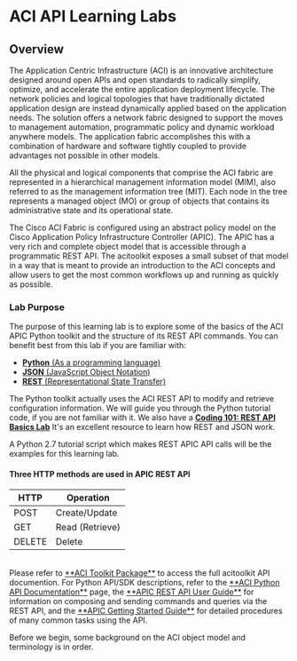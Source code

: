 # ACI API Learning Labs

## Overview
The Application Centric Infrastructure (ACI) is an innovative architecture designed around open APIs and open standards to radically simplify, optimize, and accelerate the entire application deployment lifecycle. The network policies and logical topologies that have traditionally dictated application design are instead dynamically applied based on the application needs. The solution offers a network fabric designed to support the moves to management automation, programmatic policy and dynamic workload anywhere models. The application fabric accomplishes this with a combination of hardware and software tightly coupled to provide advantages not possible in other models.

All the physical and logical components that comprise the ACI fabric are represented in a hierarchical management information model (MIM), also referred to as the management information tree (MIT).  Each node in the tree represents a managed object (MO) or group of objects that contains its administrative state and its operational state.

The Cisco ACI Fabric is configured using an abstract policy model on the Cisco Application Policy Infrastructure Controller (APIC).  The APIC has a very rich and complete object model that is accessible through a programmatic REST API.  The acitoolkit exposes a small subset of that model in a way that is meant to provide an introduction to the ACI concepts and allow users to get the most common workflows up and running as quickly as possible.

### Lab Purpose
The purpose of this learning lab is to explore some of the basics of the ACI APIC Python toolkit and the structure of  its REST API commands.  You can benefit best from this lab if you are familiar with:

*  <a href="https://www.python.org/" target="_blank">**Python** (As a programming language)</a>
*  <a href="http://json.org/" target="_blank">**JSON** (JavaScript Object Notation)</a>
*  <a href="http://en.wikipedia.org/wiki/Representational_state_transfer" target="_blank">**REST** (Representational State Transfer)</a>

The Python toolkit actually uses the ACI REST API to modify and retrieve configuration information.  We will guide you through the Python tutorial code, if you are not familiar with it.  We also have a <a href="https://learninglabs.cisco.com/#/labs/coding-101-rest-basics/step/1" target="_blank">**Coding 101: REST API Basics Lab**</a> It's an excellent resource to learn how REST and JSON work.

A Python 2.7 tutorial script which makes REST APIC API calls will be the examples for this learning lab.

#### Three HTTP methods are used in APIC REST API
HTTP | Operation
------| ------------
POST | Create/Update
GET | Read (Retrieve)
DELETE | Delete

<br>
Please refer to <a href="http://datacenter.github.io/acitoolkit/docsbuild/html/acitoolkit.html" target="_blank">**ACI Toolkit Package**</a> to access the full acitoolkit API documention.
For Python API/SDK descriptions, refer to the <a href="https://developer.cisco.com/site/apic-dc/documents/pythonapi/" target="_blank">**ACI Python API Documentation**</a> page, the <a href="http://www.cisco.com/c/en/us/td/docs/switches/datacenter/aci/apic/sw/1-x/api/rest/b_APIC_RESTful_API_User_Guide.pdf" target="_blank">**APIC REST API User Guide**</a> for information on composing and sending commands and queries via the REST API, and the <a href="http://www.cisco.com/c/en/us/td/docs/switches/datacenter/aci/apic/sw/1-x/getting-started/b_APIC_Getting_Started_Guide.pdf" target="_blank">**APIC Getting Started Guide**</a> for detailed procedures of many common tasks using the API.

Before we begin, some background on the ACI object model and terminology is in order.

